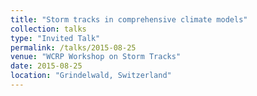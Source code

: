 ```yaml
---
title: "Storm tracks in comprehensive climate models"
collection: talks
type: "Invited Talk"
permalink: /talks/2015-08-25
venue: "WCRP Workshop on Storm Tracks"
date: 2015-08-25
location: "Grindelwald, Switzerland"
---
```


